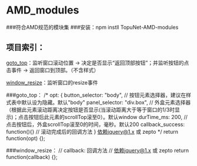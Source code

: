 # AMD_modules
###符合AMD规范的模块集 
###安装：npm instll TopuNet-AMD-modules

项目索引：
-------------

[goto_top](#goto_top)：监听窗口滚动位置 → 决定是否显示“返回顶部按钮”；并监听按钮的点击事件 → 返回窗口到顶部。（不含样式）

[window_resize](#window_resize)：监听窗口的resize事件

<a name="goto_top"></a> 
###goto_top：
		/* 
			opt: {
				button_selector: "body", // 按钮元素选择器，建议在样式表中默认设为隐藏。默认"body"
		        panel_selector: "div.box", // 外盒元素选择器（根据此元素滚动距离决定按钮是否显示(当滚动距离大于等于窗口的1/3时显示)；点击按钮后此元素的scrollTop滚至0）。默认window
		        durTime_ms: 200, // 点击按钮后，外盒scrollTop滚至0的时间，毫秒。默认200
		        callback_success: function(){} // 滚动完成后的回调方法
			}
			依赖jquery@1.x 或 zepto
		*/
		return function(opt) {};

<a name="window_resize"></a>
###window_resize：
		// callback: 回调方法
		// 依赖jquery@1.x 或 zepto
		return function(callback) {};

